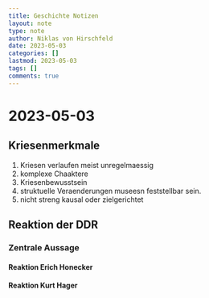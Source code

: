 ```yaml
---
title: Geschichte Notizen
layout: note
type: note
author: Niklas von Hirschfeld
date: 2023-05-03
categories: []
lastmod: 2023-05-03
tags: []
comments: true
---
```


# 2023-05-03

## Kriesenmerkmale

1. Kriesen verlaufen meist unregelmaessig
2. komplexe Chaaktere
3. Kriesenbewusstsein
4. struktuelle Veraenderungen museesn feststellbar sein.
5. nicht streng kausal oder zielgerichtet

## Reaktion der DDR

### Zentrale Aussage

#### Reaktion Erich Honecker

#### Reaktion Kurt Hager
